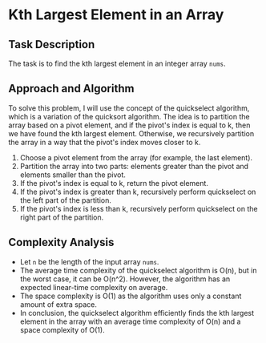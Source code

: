 # Kth Largest Element in an Array

## Task Description
The task is to find the kth largest element in an integer array `nums`.

## Approach and Algorithm
To solve this problem, I will use the concept of the quickselect algorithm, which is a variation of the quicksort algorithm. The idea is to partition the array based on a pivot element, and if the pivot's index is equal to k, then we have found the kth largest element. Otherwise, we recursively partition the array in a way that the pivot's index moves closer to k.

1. Choose a pivot element from the array (for example, the last element).
2. Partition the array into two parts: elements greater than the pivot and elements smaller than the pivot.
3. If the pivot's index is equal to k, return the pivot element.
4. If the pivot's index is greater than k, recursively perform quickselect on the left part of the partition.
5. If the pivot's index is less than k, recursively perform quickselect on the right part of the partition.

## Complexity Analysis
- Let `n` be the length of the input array `nums`.
- The average time complexity of the quickselect algorithm is O(n), but in the worst case, it can be O(n^2). However, the algorithm has an expected linear-time complexity on average.
- The space complexity is O(1) as the algorithm uses only a constant amount of extra space.
- In conclusion, the quickselect algorithm efficiently finds the kth largest element in the array with an average time complexity of O(n) and a space complexity of O(1).

